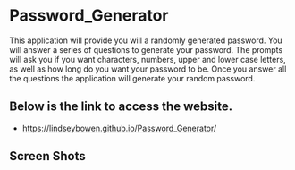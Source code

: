 # Password_Generator
This application will provide you will a randomly generated password. 
You will answer a series of questions to generate your password. 
The prompts will ask you if you want characters, numbers, upper and lower case letters, as well as how long do you want your password to be. 
Once you answer all the questions the application will generate your random password. 

## Below is the link to access the website. ##
* https://lindseybowen.github.io/Password_Generator/ 

## Screen Shots ##



